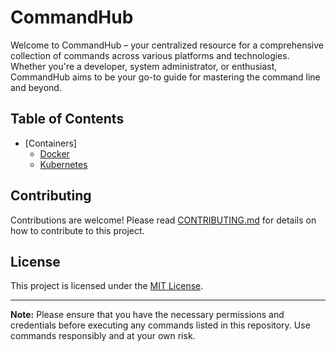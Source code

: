 # CommandHub

Welcome to CommandHub – your centralized resource for a comprehensive collection of commands across various platforms and technologies. Whether you're a developer, system administrator, or enthusiast, CommandHub aims to be your go-to guide for mastering the command line and beyond.

## Table of Contents
- [Containers]
  - [Docker](containers/docker/README.md)
  - [Kubernetes](orchestration/kubernetes/README.md)

## Contributing
Contributions are welcome! Please read [CONTRIBUTING.md](CONTRIBUTING.md) for details on how to contribute to this project.

## License
This project is licensed under the [MIT License](LICENSE).

---

**Note:** Please ensure that you have the necessary permissions and credentials before executing any commands listed in this repository. Use commands responsibly and at your own risk.
